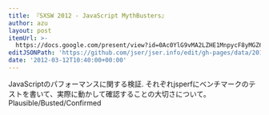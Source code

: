 ```yaml
---
title: 『SXSW 2012 - JavaScript MythBusters』
author: azu
layout: post
itemUrl: >-
  https://docs.google.com/present/view?id=0Ac0YlG9vMA2LZHE1MnpycF8yMGZ6ZnZxa2hy&pli=1
editJSONPath: 'https://github.com/jser/jser.info/edit/gh-pages/data/2012/03/index.json'
date: '2012-03-12T10:40:00+00:00'
---
```

JavaScriptのパフォーマンスに関する検証.
それぞれjsperfにベンチマークのテストを書いて、実際に動かして確認することの大切さについて。
Plausible/Busted/Confirmed
